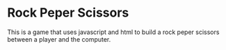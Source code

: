 # Rock Peper Scissors

This is a game that uses javascript and html to build a rock peper scissors between a player and the computer.